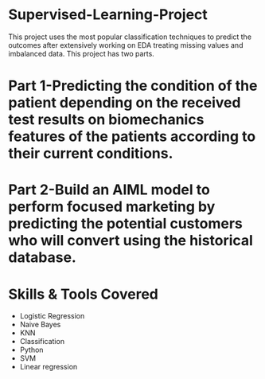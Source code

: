 # Supervised-Learning-Project
This project uses the most popular classification techniques to predict the outcomes after extensively working on EDA treating missing values and imbalanced data. This project has two parts. 
# Part 1-Predicting the condition of the patient depending on the received test results on biomechanics features of the patients according to their current conditions. 
# Part 2-Build an AIML model to perform focused marketing by predicting the potential customers who will convert using the historical database.

# Skills & Tools Covered
- Logistic Regression
- Naive Bayes
- KNN
- Classification
- Python
- SVM
- Linear regression
